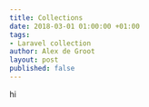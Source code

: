 ```yaml
---
title: Collections
date: 2018-03-01 01:00:00 +01:00
tags:
- Laravel collection
author: Alex de Groot
layout: post
published: false
---
```


hi